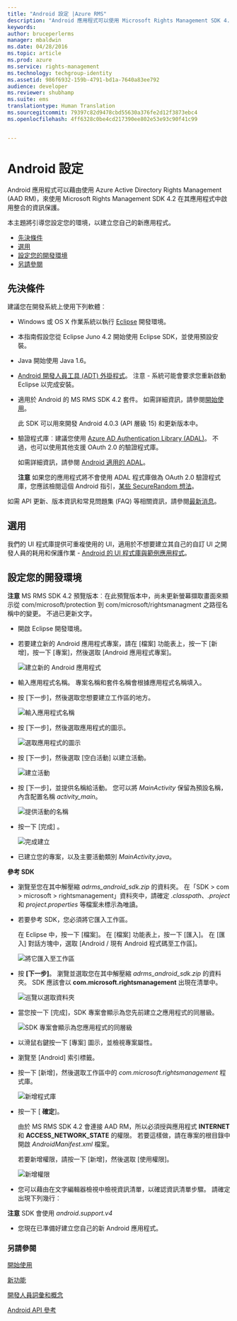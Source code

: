 ```yaml
---
title: "Android 設定 |Azure RMS"
description: "Android 應用程式可以使用 Microsoft Rights Management SDK 4.2 在其應用程式中啟用整合的資訊保護。"
keywords: 
author: bruceperlerms
manager: mbaldwin
ms.date: 04/28/2016
ms.topic: article
ms.prod: azure
ms.service: rights-management
ms.technology: techgroup-identity
ms.assetid: 986f6932-159b-4791-bd1a-7640a83ee792
audience: developer
ms.reviewer: shubhamp
ms.suite: ems
translationtype: Human Translation
ms.sourcegitcommit: 79397c82d9478cbd55630a376fe2d12f3873ebc4
ms.openlocfilehash: 4ff6328c0be4cd217390ee802e53e93c90f41c99


---
```


# Android 設定

Android 應用程式可以藉由使用 Azure Active Directory Rights Management (AAD RM)，來使用 Microsoft Rights Management SDK 4.2 在其應用程式中啟用整合的資訊保護。

本主題將引導您設定您的環境，以建立您自己的新應用程式。

-   [先決條件](#prerequisites)
-   [選用](#optional)
-   [設定您的開發環境](#configuring-your-development-environment_)
-   [另請參閱](#see-also)

## 先決條件

建議您在開發系統上使用下列軟體︰

-   Windows 或 OS X 作業系統以執行 [Eclipse](http://www.oracle.com/technetwork/java/javase/downloads/jre7-downloads-1880261.html) 開發環境。
-   本指南假設您從 Eclipse Juno 4.2 開始使用 Eclipse SDK，並使用預設安裝。
-   Java 開始使用 Java 1.6。
-   [Android 開發人員工具 (ADT) 外掛程式](http://developer.android.com/sdk/installing/index.html)。 注意 - 系統可能會要求您重新啟動 Eclipse 以完成安裝。

     

-   適用於 Android 的 MS RMS SDK 4.2 套件。 如需詳細資訊，請參閱[開始使用](get-started.md)。

    此 SDK 可以用來開發 Android 4.0.3 (API 層級 15) 和更新版本中。

-   驗證程式庫︰建議您使用 [Azure AD Authentication Library (ADAL)](https://msdn.microsoft.com/library/jj573266.aspx)。 不過，也可以使用其他支援 OAuth 2.0 的驗證程式庫。

    如需詳細資訊，請參閱 [Android 適用的 ADAL](https://github.com/MSOpenTech/azure-activedirectory-library-for-android)。

    **注意**  如果您的應用程式將不會使用 ADAL 程式庫做為 OAuth 2.0 驗證程式庫，您應該檢閱這個 Android 指引，[某些 SecureRandom 想法](http://android-developers.blogspot.com/2013/08/some-securerandom-thoughts.html)。

     

如需 API 更新、版本資訊和常見問題集 (FAQ) 等相關資訊，請參閱[最新消息](release-notes.md)。

## 選用

我們的 UI 程式庫提供可重複使用的 UI，適用於不想要建立其自己的自訂 UI 之開發人員的耗用和保護作業 - [Android 的 UI 程式庫與範例應用程式](https://github.com/AzureAD/rms-sdk-ui-for-android)。

## 設定您的開發環境

**注意**  MS RMS SDK 4.2 預覽版本︰在此預覽版本中，尚未更新螢幕擷取畫面來顯示從 com/microsoft/protection 到 com/microsoft/rightsmanagment 之路徑名稱中的變更。 不過已更新文字。

 
-   開啟 Eclipse 開發環境。
-   若要建立新的 Android 應用程式專案，請在 [檔案] 功能表上，按一下 [新增]，按一下 [專案]，然後選取 [Android 應用程式專案]。

    ![建立新的 Android 應用程式](../media/Android-setup-01c.png)

-   輸入應用程式名稱。 專案名稱和套件名稱會根據應用程式名稱填入。
-   按 [下一步]，然後選取您想要建立工作區的地方。

    ![輸入應用程式名稱](../media/Android-setup-02a.jpg)

-   按 [下一步]，然後選取應用程式的圖示。

    ![選取應用程式的圖示](../media/Android-setup-03.png)

-   按 [下一步]，然後選取 [空白活動] 以建立活動。

    ![建立活動](../media/Android-setup-04.png)

-   按 [下一步]，並提供名稱給活動。 您可以將 *MainActivity* 保留為預設名稱，內含配置名稱 *activity\_main*。

    ![提供活動的名稱](../media/Android-setup-05a.jpg)

-   按一下 [完成] 。

    ![完成建立](../media/Android-setup-06.jpg)

-   已建立您的專案，以及主要活動類別 *MainActivity.java*。

**參考 SDK**

-   瀏覽至您在其中解壓縮 *adrms\_android\_sdk.zip* 的資料夾。 在「SDK > com > microsoft > rightsmanagement」資料夾中，請確定 *.classpath*、*.project* 和 *project.properties* 等檔案未標示為唯讀。
-   若要參考 SDK，您必須將它匯入工作區。

    在 Eclipse 中，按一下 [檔案]。 在 [檔案] 功能表上，按一下 [匯入]。 在 [匯入] 對話方塊中，選取 [Android / 現有 Android 程式碼至工作區]。

    ![將它匯入至工作區](../media/Android-setup-07.png)

-   按 **[下一步]**。 瀏覽並選取您在其中解壓縮 *adrms\_android\_sdk.zip* 的資料夾。 SDK 應該會以 **com.microsoft.rightsmanagement** 出現在清單中。

    ![巡覽以選取資料夾](../media/Android-setup-08c.jpg)

-   當您按一下 [完成]，SDK 專案會顯示為您先前建立之應用程式的同層級。

    ![SDK 專案會顯示為您應用程式的同層級](../media/Android-setup-09.jpg)

-   以滑鼠右鍵按一下 [專案] 圖示，並檢視專案屬性。
-   瀏覽至 [Android] 索引標籤。
-   按一下 [新增]，然後選取工作區中的 *com.microsoft.rightsmanagement* 程式庫。

    ![新增程式庫](../media/Android-setup-10b.jpg)

-   按一下 [ **確定**]。

    由於 MS RMS SDK 4.2 會連接 AAD RM，所以必須授與應用程式 **INTERNET** 和 **ACCESS\_NETWORK\_STATE** 的權限。 若要這樣做，請在專案的根目錄中開啟 *AndroidManifest.xml* 檔案。

    若要新增權限，請按一下 [新增]，然後選取 [使用權限]。

    ![新增權限](../media/Android-setup-11d.jpg)

-   您可以藉由在文字編輯器檢視中檢視資訊清單，以確認資訊清單步驟。 請確定出現下列幾行︰


    <uses-sdk      android:minSdkVersion="15"      android:targetSdkVersion="19"/> <uses-permission android:name="android.permission.INTERNET"/> <uses-permission android:name="android.permission.ACCESS_NETWORK_STATE"/> <uses-permission/>


**注意**  SDK 會使用 *android.support.v4*

-   您現在已準備好建立您自己的新 Android 應用程式。

### 另請參閱

[開始使用](get-started.md)

[新功能](release-notes.md)

[開發人員詞彙和概念](core-concepts.md)

[Android API 參考](android-namespaces.md)

 

 



<!--HONumber=Jul16_HO4-->



